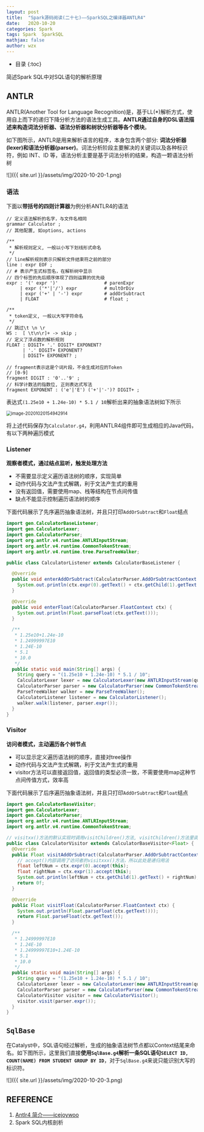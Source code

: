```yaml
---
layout: post
title:  "Spark源码阅读(二十七)——SparkSQL之编译器ANTLR4"
date:   2020-10-20
categories: Spark
tags: Spark  SparkSQL
mathjax: false
author: wzx
---
```


- 目录
{:toc}

简述Spark SQL中对SQL语句的解析原理




## ANTLR

ANTLR(Another Tool for Language Recognition)是，基于LL(*)解析方式，使用自上而下的递归下降分析方法的语法生成工具。**ANTLR通过自身的DSL语法描述来构造词法分析器、语法分析器和树状分析器等各个模块**。

如下图所示，ANTLR是用来解析语言的程序，本身包含两个部分: **词法分析器(lexer)和语法分析器(parser)**。词法分析阶段主要解决的关键词以及各种标识符，例如 INT、ID 等，语法分析主要是基于词法分析的结果，构造一颗语法分析树

![]({{ site.url }}/assets/img/2020-10-20-1.png)

### 语法

下面以**带括号的四则计算器**为例分析ANTLR4的语法

```
// 定义语法解析的名字，与文件名相同
grammar Calculator ;
// 其他配置, 如options, actions

/**
 * 解析规则定义, 一般以小写下划线形式命名
 */
// line解析规则表示只解析文件结束符之前的部分
line : expr EOF ;
// # 表示产生式标签名，在解析树中显示
// 四个标签的先后顺序体现了四则运算的优先级
expr : '(' expr ')'                 # parenExpr
     | expr ('*'|'/') expr          # multOrDiv
     | expr ('+' | '-') expr        # addOrSubtract
     | FLOAT                        # float ;

/**
 * token定义, 一般以大写字符命名
 */
// 跳过\t \n \r
WS :  [ \t\n\r]+ -> skip ;
// 定义了浮点数的解析规则
FLOAT : DIGIT+ '.' DIGIT* EXPONENT?
      | '.' DIGIT+ EXPONENT?
      | DIGIT+ EXPONENT? ;

// fragment表示这是个词片段，不会生成对应的Token
// [0-9]
fragment DIGIT : '0'..'9' ;
// 科学计数法的指数位, 正则表达式写法
fragment EXPONENT : ('e'|'E') ('+'|'-')? DIGIT+ ;
```

表达式`(1.25e10 + 1.24e-10) * 5.1 / 10`解析出来的抽象语法树如下所示

<img src="{{ site.url }}/assets/img/2020-10-20-2.png" alt="image-20201020154942914" style="zoom:80%;" />

将上述代码保存为`Calculator.g4`，利用ANTLR4组件即可生成相应的Java代码，有以下两种遍历模式

### Listener

**观察者模式，通过结点监听，触发处理方法**

- 不需要显示定义遍历语法树的顺序，实现简单
- 动作代码与文法产生式解耦，利于文法产生式的重用
- 没有返回值，需要使用map、栈等结构在节点间传值
- 缺点不能显示控制遍历语法树的顺序

下面代码展示了先序遍历抽象语法树，并且只打印`AddOrSubtract`和`Float`结点

```java
import gen.CalculatorBaseListener;
import gen.CalculatorLexer;
import gen.CalculatorParser;
import org.antlr.v4.runtime.ANTLRInputStream;
import org.antlr.v4.runtime.CommonTokenStream;
import org.antlr.v4.runtime.tree.ParseTreeWalker;

public class CalculatorListener extends CalculatorBaseListener {

  @Override
  public void enterAddOrSubtract(CalculatorParser.AddOrSubtractContext ctx) {
    System.out.println(ctx.expr(0).getText() + ctx.getChild(1).getText() + ctx.expr(1).getText());
  }

  @Override
  public void enterFloat(CalculatorParser.FloatContext ctx) {
    System.out.println(Float.parseFloat(ctx.getText()));
  }

  /**
   * 1.25e10+1.24e-10
   * 1.24999997E10
   * 1.24E-10
   * 5.1
   * 10.0
   */
  public static void main(String[] args) {
    String query = "(1.25e10 + 1.24e-10) * 5.1 / 10";
    CalculatorLexer lexer = new CalculatorLexer(new ANTLRInputStream(query));
    CalculatorParser parser = new CalculatorParser(new CommonTokenStream(lexer));
    ParseTreeWalker walker = new ParseTreeWalker();
    CalculatorListener listener = new CalculatorListener();
    walker.walk(listener, parser.expr());
  }
}
```

### Visitor

**访问者模式，主动遍历各个树节点**

- 可以显示定义遍历语法树的顺序，直接对tree操作
- 动作代码与文法产生式解耦，利于文法产生式的重用
- visitor方法可以直接返回值，返回值的类型必须一致，不需要使用map这种节点间传值方式，效率高

下面代码展示了后序遍历抽象语法树，并且只打印`AddOrSubtract`和`Float`结点

```java
import gen.CalculatorBaseVisitor;
import gen.CalculatorLexer;
import gen.CalculatorParser;
import org.antlr.v4.runtime.ANTLRInputStream;
import org.antlr.v4.runtime.CommonTokenStream;

// visitxx()方法的默认实现时调用visitChildren()方法, visitChildren()方法里调用了所有子结点的accept()方法相当于向下递归调用了
public class CalculatorVisitor extends CalculatorBaseVisitor<Float> {
  @Override
  public Float visitAddOrSubtract(CalculatorParser.AddOrSubtractContext ctx) {
    // accept()内部调用了访问者的visitxxx()方法，所以此处是递归用法
    float leftNum = ctx.expr(0).accept(this);
    float rightNum = ctx.expr(1).accept(this);
    System.out.println(leftNum + ctx.getChild(1).getText() + rightNum);
    return 0f;
  }

  @Override
  public Float visitFloat(CalculatorParser.FloatContext ctx) {
    System.out.println(Float.parseFloat(ctx.getText()));
    return Float.parseFloat(ctx.getText());
  }

  /**
   * 1.24999997E10
   * 1.24E-10
   * 1.24999997E10+1.24E-10
   * 5.1
   * 10.0
   */
  public static void main(String[] args) {
    String query = "(1.25e10 + 1.24e-10) * 5.1 / 10";
    CalculatorLexer lexer = new CalculatorLexer(new ANTLRInputStream(query));
    CalculatorParser parser = new CalculatorParser(new CommonTokenStream(lexer));
    CalculatorVisitor visitor = new CalculatorVisitor();
    visitor.visit(parser.expr());
  }
}
```

## `SqlBase`

在Catalyst中，SQL语句经过解析，生成的抽象语法树节点都以Context结尾来命名。如下图所示，这里我们直接**使用`SqlBase.g4`解析一条SQL语句`SELECT ID, COUNT(NAME) FROM STUDENT GROUP BY ID`**，对于`SqlBase.g4`来说只能识别大写的标识符。

![]({{ site.url }}/assets/img/2020-10-20-3.png)

## REFERENCE

1. [Antlr4 简介——icejoywoo](http://icejoywoo.github.io/2019/01/16/intro-to-antlr4.html)
2. Spark SQL内核剖析